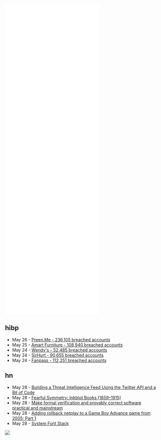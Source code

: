 ![Metrics](https://raw.githubusercontent.com/phixion/phixion/master/metrics.svg)

## hibp

<!--
for https://github.com/phixion/phixion/blob/main/.github/workflows/feeds.yml
-->
<!--START_SECTION:haveibeenpwnd-->
- May 26 - [Preen.Me - 236,105 breached accounts](https://haveibeenpwned.com/PwnedWebsites#PreenMe)
- May 25 - [Amart Furniture - 108,940 breached accounts](https://haveibeenpwned.com/PwnedWebsites#AmartFurniture)
- May 24 - [Wendy's - 52,485 breached accounts](https://haveibeenpwned.com/PwnedWebsites#Wendys)
- May 24 - [SirHurt - 90,655 breached accounts](https://haveibeenpwned.com/PwnedWebsites#SirHurt)
- May 24 - [Fanpass - 112,251 breached accounts](https://haveibeenpwned.com/PwnedWebsites#Fanpass)
<!--END_SECTION:haveibeenpwnd-->

## hn

<!--
for https://github.com/phixion/phixion/blob/main/.github/workflows/feeds.yml
-->
<!--START_SECTION:hn-->
- May 28 - [Building a Threat Intelligence Feed Using the Twitter API and a Bit of Code](https://grimminck.medium.com/building-a-threat-intelligence-feed-using-the-twitter-api-and-a-bit-of-code-5787808e32ef)
- May 28 - [Fearful Symmetry: Inkblot Books (1859–1915)](https://publicdomainreview.org/collection/inkblot-books/)
- May 28 - [Make formal verification and provably correct software practical and mainstream](https://github.com/magmide/magmide)
- May 28 - [Adding rollback netplay to a Game Boy Advance game from 2005: Part 1](https://tangobattle.substack.com/p/adding-rollback-netplay-to-a-game)
- May 28 - [System Font Stack](https://systemfontstack.com)
<!--END_SECTION:hn-->

<!--
for https://yhype.me
-->
![](https://hit.yhype.me/github/profile?user_id=13013670)
